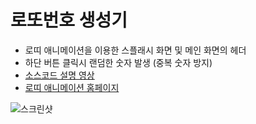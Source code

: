 # 로또번호 생성기
* 로띠 애니메이션을 이용한 스플래시 화면 및 메인 화면의 헤더
* 하단 버튼 클릭시 랜덤한 숫자 발생 (중복 숫자 방지)
* [소스코드 설명 영상](https://youtu.be/YMLOHpL1rDc)
* [로띠 애니메이션 홈페이지](https://lottiefiles.com)

![스크린샷](https://i.ibb.co/5Y5wXV7/Screenshot-20201229-124845.png)
